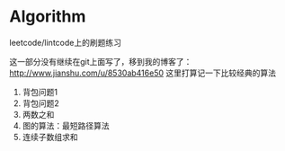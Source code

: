 # Algorithm
leetcode/lintcode上的刷题练习

这一部分没有继续在git上面写了，移到我的博客了：http://www.jianshu.com/u/8530ab416e50
这里打算记一下比较经典的算法

1. 背包问题1
2. 背包问题2
3. 两数之和
4. 图的算法：最短路径算法
5. 连续子数组求和